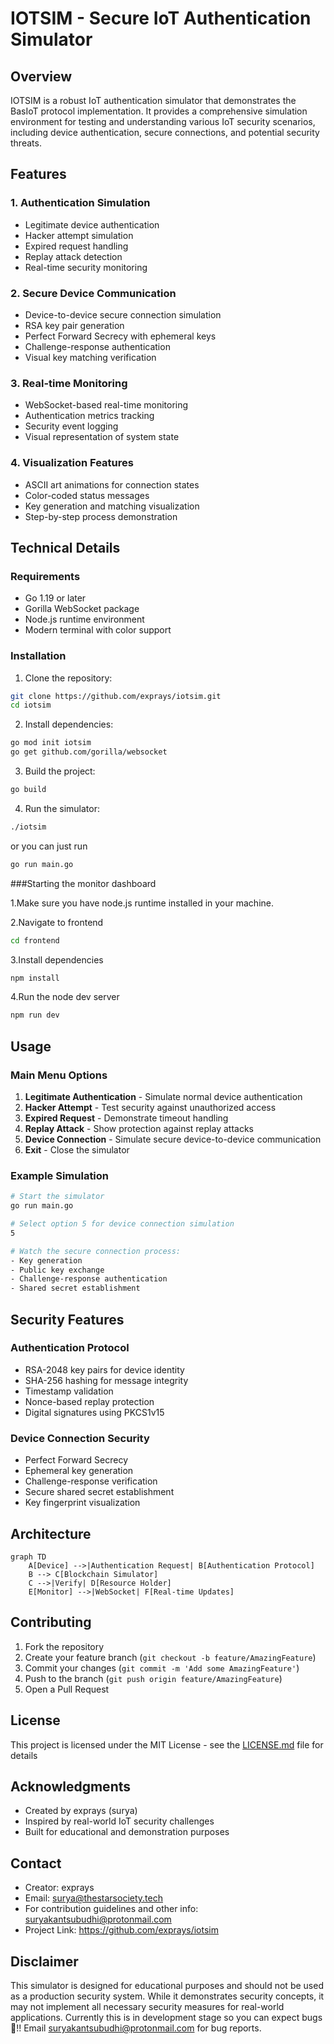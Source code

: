 # IOTSIM - Secure IoT Authentication Simulator

## Overview

IOTSIM is a robust IoT authentication simulator that demonstrates the BasIoT protocol implementation. It provides a comprehensive simulation environment for testing and understanding various IoT security scenarios, including device authentication, secure connections, and potential security threats.

## Features

### 1. Authentication Simulation
- Legitimate device authentication
- Hacker attempt simulation
- Expired request handling
- Replay attack detection
- Real-time security monitoring

### 2. Secure Device Communication
- Device-to-device secure connection simulation
- RSA key pair generation
- Perfect Forward Secrecy with ephemeral keys
- Challenge-response authentication
- Visual key matching verification

### 3. Real-time Monitoring
- WebSocket-based real-time monitoring
- Authentication metrics tracking
- Security event logging
- Visual representation of system state

### 4. Visualization Features
- ASCII art animations for connection states
- Color-coded status messages
- Key generation and matching visualization
- Step-by-step process demonstration

## Technical Details

### Requirements
- Go 1.19 or later
- Gorilla WebSocket package
- Node.js runtime environment 
- Modern terminal with color support

### Installation

1. Clone the repository:
```bash
git clone https://github.com/exprays/iotsim.git
cd iotsim
```

2. Install dependencies:
```bash
go mod init iotsim
go get github.com/gorilla/websocket
```

3. Build the project:
```bash
go build
```

4. Run the simulator:
```bash
./iotsim
``` 
or you can just run
```bash
go run main.go
```

###Starting the monitor dashboard

1.Make sure you have node.js runtime installed in your machine.

2.Navigate to frontend
```bash
cd frontend
```

3.Install dependencies
```bash
npm install
```

4.Run the node dev server
```bash
npm run dev
```

## Usage

### Main Menu Options
1. **Legitimate Authentication** - Simulate normal device authentication
2. **Hacker Attempt** - Test security against unauthorized access
3. **Expired Request** - Demonstrate timeout handling
4. **Replay Attack** - Show protection against replay attacks
5. **Device Connection** - Simulate secure device-to-device communication
6. **Exit** - Close the simulator

### Example Simulation

```bash
# Start the simulator
go run main.go

# Select option 5 for device connection simulation
5

# Watch the secure connection process:
- Key generation
- Public key exchange
- Challenge-response authentication
- Shared secret establishment
```

## Security Features

### Authentication Protocol
- RSA-2048 key pairs for device identity
- SHA-256 hashing for message integrity
- Timestamp validation
- Nonce-based replay protection
- Digital signatures using PKCS1v15

### Device Connection Security
- Perfect Forward Secrecy
- Ephemeral key generation
- Challenge-response verification
- Secure shared secret establishment
- Key fingerprint visualization

## Architecture

```mermaid
graph TD
    A[Device] -->|Authentication Request| B[Authentication Protocol]
    B --> C[Blockchain Simulator]
    C -->|Verify| D[Resource Holder]
    E[Monitor] -->|WebSocket| F[Real-time Updates]
```

## Contributing

1. Fork the repository
2. Create your feature branch (`git checkout -b feature/AmazingFeature`)
3. Commit your changes (`git commit -m 'Add some AmazingFeature'`)
4. Push to the branch (`git push origin feature/AmazingFeature`)
5. Open a Pull Request

## License

This project is licensed under the MIT License - see the [LICENSE.md](LICENSE.md) file for details

## Acknowledgments

- Created by exprays (surya)
- Inspired by real-world IoT security challenges
- Built for educational and demonstration purposes

## Contact

- Creator: exprays
- Email: surya@thestarsociety.tech
- For contribution guidelines and other info: suryakantsubudhi@protonmail.com
- Project Link: https://github.com/exprays/iotsim

## Disclaimer

This simulator is designed for educational purposes and should not be used as a production security system. While it demonstrates security concepts, it may not implement all necessary security measures for real-world applications. Currently this is in development stage so you can expect bugs🐞!! Email suryakantsubudhi@protonmail.com for bug reports.
